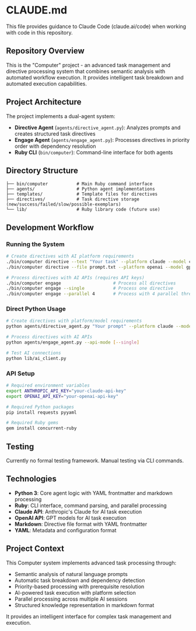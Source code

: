 # CLAUDE.md

This file provides guidance to Claude Code (claude.ai/code) when working with code in this repository.

## Repository Overview

This is the "Computer" project - an advanced task management and directive processing system that combines semantic analysis with automated workflow execution. It provides intelligent task breakdown and automated execution capabilities.

## Project Architecture

The project implements a dual-agent system:

- **Directive Agent** (`agents/directive_agent.py`): Analyzes prompts and creates structured task directives
- **Engage Agent** (`agents/engage_agent.py`): Processes directives in priority order with dependency resolution
- **Ruby CLI** (`bin/computer`): Command-line interface for both agents

## Directory Structure

```
├── bin/computer           # Main Ruby command interface
├── agents/                # Python agent implementations  
├── templates/             # Template files for directives
├── directives/            # Task directive storage (new/success/failed/slow/possible-exemplars)
└── lib/                   # Ruby library code (future use)
```

## Development Workflow

### Running the System

```bash
# Create directives with AI platform requirements
./bin/computer directive --text "Your task" --platform claude --model claude-3-sonnet
./bin/computer directive --file prompt.txt --platform openai --model gpt-4

# Process directives with AI APIs (requires API keys)
./bin/computer engage                    # Process all directives
./bin/computer engage --single           # Process one directive  
./bin/computer engage --parallel 4       # Process with 4 parallel threads
```

### Direct Python Usage

```bash
# Create directives with platform/model requirements
python agents/directive_agent.py "Your prompt" --platform claude --model claude-3-sonnet

# Process directives with AI APIs
python agents/engage_agent.py --api-mode [--single]

# Test AI connections
python lib/ai_client.py
```

### API Setup

```bash
# Required environment variables
export ANTHROPIC_API_KEY="your-claude-api-key"
export OPENAI_API_KEY="your-openai-api-key"

# Required Python packages
pip install requests pyyaml

# Required Ruby gems  
gem install concurrent-ruby
```

## Testing

Currently no formal testing framework. Manual testing via CLI commands.

## Technologies

- **Python 3**: Core agent logic with YAML frontmatter and markdown processing
- **Ruby**: CLI interface, command parsing, and parallel processing
- **Claude API**: Anthropic's Claude for AI task execution
- **OpenAI API**: GPT models for AI task execution  
- **Markdown**: Directive file format with YAML frontmatter
- **YAML**: Metadata and configuration format

## Project Context

This Computer system implements advanced task processing through:
- Semantic analysis of natural language prompts
- Automatic task breakdown and dependency detection  
- Priority-based processing with prerequisite resolution
- AI-powered task execution with platform selection
- Parallel processing across multiple AI sessions
- Structured knowledge representation in markdown format

It provides an intelligent interface for complex task management and execution.